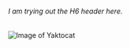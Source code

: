 ###### I am trying out the H6 header here.
![Image of Yaktocat](https://octodex.github.com/images/yaktocat.png)
